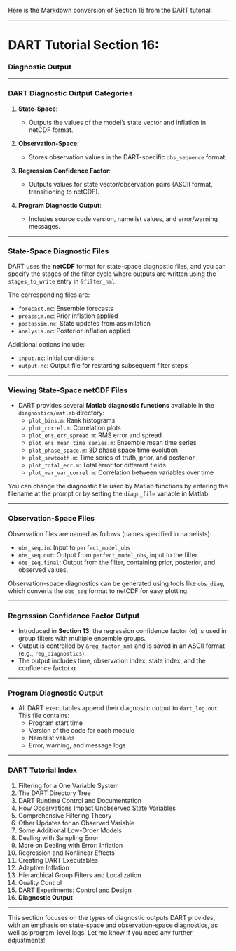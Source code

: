 Here is the Markdown conversion of Section 16 from the DART tutorial:

---

# DART Tutorial Section 16:  
### Diagnostic Output  

---

### DART Diagnostic Output Categories

1. **State-Space**:  
   - Outputs the values of the model’s state vector and inflation in netCDF format.
   
2. **Observation-Space**:  
   - Stores observation values in the DART-specific `obs_sequence` format.
   
3. **Regression Confidence Factor**:  
   - Outputs values for state vector/observation pairs (ASCII format, transitioning to netCDF).
   
4. **Program Diagnostic Output**:  
   - Includes source code version, namelist values, and error/warning messages.

---

### State-Space Diagnostic Files

DART uses the **netCDF** format for state-space diagnostic files, and you can specify the stages of the filter cycle where outputs are written using the `stages_to_write` entry in `&filter_nml`.

The corresponding files are:
- `forecast.nc`: Ensemble forecasts
- `preassim.nc`: Prior inflation applied
- `postassim.nc`: State updates from assimilation
- `analysis.nc`: Posterior inflation applied

Additional options include:
- `input.nc`: Initial conditions
- `output.nc`: Output file for restarting subsequent filter steps

---

### Viewing State-Space netCDF Files

- DART provides several **Matlab diagnostic functions** available in the `diagnostics/matlab` directory:
  - `plot_bins.m`: Rank histograms
  - `plot_correl.m`: Correlation plots
  - `plot_ens_err_spread.m`: RMS error and spread
  - `plot_ens_mean_time_series.m`: Ensemble mean time series
  - `plot_phase_space.m`: 3D phase space time evolution
  - `plot_sawtooth.m`: Time series of truth, prior, and posterior
  - `plot_total_err.m`: Total error for different fields
  - `plot_var_var_correl.m`: Correlation between variables over time

You can change the diagnostic file used by Matlab functions by entering the filename at the prompt or by setting the `diagn_file` variable in Matlab.

---

### Observation-Space Files

Observation files are named as follows (names specified in namelists):
- `obs_seq.in`: Input to `perfect_model_obs`
- `obs_seq.out`: Output from `perfect_model_obs`, input to the filter
- `obs_seq.final`: Output from the filter, containing prior, posterior, and observed values.

Observation-space diagnostics can be generated using tools like `obs_diag`, which converts the `obs_seq` format to netCDF for easy plotting.

---

### Regression Confidence Factor Output

- Introduced in **Section 13**, the regression confidence factor (α) is used in group filters with multiple ensemble groups.
- Output is controlled by `&reg_factor_nml` and is saved in an ASCII format (e.g., `reg_diagnostics`).
- The output includes time, observation index, state index, and the confidence factor α.

---

### Program Diagnostic Output

- All DART executables append their diagnostic output to `dart_log.out`. This file contains:
  - Program start time
  - Version of the code for each module
  - Namelist values
  - Error, warning, and message logs

---

### DART Tutorial Index

1. Filtering for a One Variable System
2. The DART Directory Tree
3. DART Runtime Control and Documentation
4. How Observations Impact Unobserved State Variables
5. Comprehensive Filtering Theory
6. Other Updates for an Observed Variable
7. Some Additional Low-Order Models
8. Dealing with Sampling Error
9. More on Dealing with Error: Inflation
10. Regression and Nonlinear Effects
11. Creating DART Executables
12. Adaptive Inflation
13. Hierarchical Group Filters and Localization
14. Quality Control
15. DART Experiments: Control and Design
16. **Diagnostic Output**

---

This section focuses on the types of diagnostic outputs DART provides, with an emphasis on state-space and observation-space diagnostics, as well as program-level logs. Let me know if you need any further adjustments!
